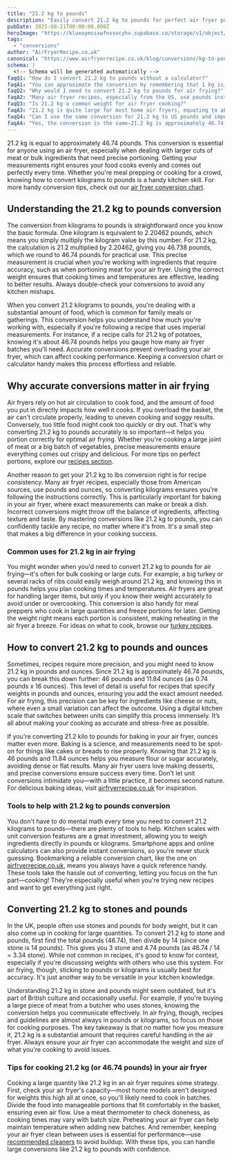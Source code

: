 ```yaml
---
title: "21.2 kg to pounds"
description: "Easily convert 21.2 kg to pounds for perfect air fryer portions. Get accurate results and cooking tips for delicious meals every time."
pubDate: 2025-08-21T00:00:00.000Z
heroImage: "https://klueoymssxwfnxsvcyhv.supabase.co/storage/v1/object/public/Shmucket/21-2-kg-to-pounds.webp"
tags:
  - "conversions"
author: "AirFryerRecipe.co.uk"
canonical: "https://www.airfryerrecipe.co.uk/blog/conversions/kg-to-pounds/21-2-kg-to-pounds"
schema: |
  <!-- Schema will be generated automatically -->
faqQ1: "How do I convert 21.2 kg to pounds without a calculator?"
faqA1: "You can approximate the conversion by remembering that 1 kg is roughly 2.2 pounds. Multiply 21.2 by 2.2 to get about 46.64 pounds, which is very close to the exact 46.74 pounds. For air frying, this approximation is usually sufficient, as small variations won't drastically affect most recipes. However, for baking or precise dishes, using a calculator or scale is better to ensure accuracy."
faqQ2: "Why would I need to convert 21.2 kg to pounds for air frying?"
faqA2: "Many air fryer recipes, especially from the US, use pounds instead of kilograms. Converting 21.2 kg to pounds ensures you're using the correct amount of ingredients, which is crucial for cooking times and results. For example, a large roast or batch of vegetables weighing 21.2 kg needs accurate portioning to cook evenly in the air fryer. Getting it right prevents undercooking or overcrowding the basket."
faqQ3: "Is 21.2 kg a common weight for air fryer cooking?"
faqA3: "21.2 kg is quite large for most home air fryers, equating to about 46.74 pounds. It's more common for bulk cooking, like meal prepping for a family or event, rather than a single meal. You'd typically split this into smaller batches to fit your air fryer's capacity. It's useful for big cuts of meat or large quantities of sides, but always check your appliance's limits to avoid overloading."
faqQ4: "Can I use the same conversion for 21.2 kg to US pounds and imperial pounds?"
faqA4: "Yes, the conversion is the same—21.2 kg is approximately 46.74 pounds in both US customary and imperial systems. The pound unit is consistent in these contexts, so you don't need to adjust for regional differences. This makes it easy to follow recipes from various sources without confusion. Just ensure your kitchen scale or tool is set to the correct unit for accurate measuring."
---
```

<p>21.2 kg is equal to approximately 46.74 pounds. This conversion is essential for anyone using an air fryer, especially when dealing with larger cuts of meat or bulk ingredients that need precise portioning. Getting your measurements right ensures your food cooks evenly and comes out perfectly every time. Whether you're meal prepping or cooking for a crowd, knowing how to convert kilograms to pounds is a handy kitchen skill. For more handy conversion tips, check out our <a href="https://www.airfryerrecipe.co.uk/air-fryer-conversion-chart">air fryer conversion chart</a>.</p>

<h2>Understanding the 21.2 kg to pounds conversion</h2>
<p>The conversion from kilograms to pounds is straightforward once you know the basic formula. One kilogram is equivalent to 2.20462 pounds, which means you simply multiply the kilogram value by this number. For 21.2 kg, the calculation is 21.2 multiplied by 2.20462, giving you 46.738 pounds, which we round to 46.74 pounds for practical use. This precise measurement is crucial when you're working with ingredients that require accuracy, such as when portioning meat for your air fryer. Using the correct weight ensures that cooking times and temperatures are effective, leading to better results. Always double-check your conversions to avoid any kitchen mishaps.</p>

<p>When you convert 21.2 kilograms to pounds, you're dealing with a substantial amount of food, which is common for family meals or gatherings. This conversion helps you understand how much you're working with, especially if you're following a recipe that uses imperial measurements. For instance, if a recipe calls for 21.2 kg of potatoes, knowing it's about 46.74 pounds helps you gauge how many air fryer batches you'll need. Accurate conversions prevent overloading your air fryer, which can affect cooking performance. Keeping a conversion chart or calculator handy makes this process effortless and reliable.</p>

<h2>Why accurate conversions matter in air frying</h2>
<p>Air fryers rely on hot air circulation to cook food, and the amount of food you put in directly impacts how well it cooks. If you overload the basket, the air can't circulate properly, leading to uneven cooking and soggy results. Conversely, too little food might cook too quickly or dry out. That's why converting 21.2 kg to pounds accurately is so important—it helps you portion correctly for optimal air frying. Whether you're cooking a large joint of meat or a big batch of vegetables, precise measurements ensure everything comes out crispy and delicious. For more tips on perfect portions, explore our <a href="https://www.airfryerrecipe.co.uk/recipes">recipes section</a>.</p>

<p>Another reason to get your 21.2 kg to lbs conversion right is for recipe consistency. Many air fryer recipes, especially those from American sources, use pounds and ounces, so converting kilograms ensures you're following the instructions correctly. This is particularly important for baking in your air fryer, where exact measurements can make or break a dish. Incorrect conversions might throw off the balance of ingredients, affecting texture and taste. By mastering conversions like 21.2 kg to pounds, you can confidently tackle any recipe, no matter where it's from. It's a small step that makes a big difference in your cooking success.</p>

<h3>Common uses for 21.2 kg in air frying</h3>
<p>You might wonder when you'd need to convert 21.2 kg to pounds for air frying—it's often for bulk cooking or large cuts. For example, a big turkey or several racks of ribs could easily weigh around 21.2 kg, and knowing this in pounds helps you plan cooking times and temperatures. Air fryers are great for handling larger items, but only if you know their weight accurately to avoid under or overcooking. This conversion is also handy for meal preppers who cook in large quantities and freeze portions for later. Getting the weight right means each portion is consistent, making reheating in the air fryer a breeze. For ideas on what to cook, browse our <a href="https://www.airfryerrecipe.co.uk/recipe-category/turkey">turkey recipes</a>.</p>

<h2>How to convert 21.2 kg to pounds and ounces</h2>
<p>Sometimes, recipes require more precision, and you might need to know 21.2 kg in pounds and ounces. Since 21.2 kg is approximately 46.74 pounds, you can break this down further: 46 pounds and 11.84 ounces (as 0.74 pounds x 16 ounces). This level of detail is useful for recipes that specify weights in pounds and ounces, ensuring you add the exact amount needed. For air frying, this precision can be key for ingredients like cheese or nuts, where even a small variation can affect the outcome. Using a digital kitchen scale that switches between units can simplify this process immensely. It’s all about making your cooking as accurate and stress-free as possible.</p>

<p>If you're converting 21.2 kilo to pounds for baking in your air fryer, ounces matter even more. Baking is a science, and measurements need to be spot-on for things like cakes or breads to rise properly. Knowing that 21.2 kg is 46 pounds and 11.84 ounces helps you measure flour or sugar accurately, avoiding dense or flat results. Many air fryer users love making desserts, and precise conversions ensure success every time. Don't let unit conversions intimidate you—with a little practice, it becomes second nature. For delicious baking ideas, visit <a href="https://www.airfryerrecipe.co.uk">airfryerrecipe.co.uk</a> for inspiration.</p>

<h3>Tools to help with 21.2 kg to pounds conversion</h3>
<p>You don't have to do mental math every time you need to convert 21.2 kilograms to pounds—there are plenty of tools to help. Kitchen scales with unit conversion features are a great investment, allowing you to weigh ingredients directly in pounds or kilograms. Smartphone apps and online calculators can also provide instant conversions, so you're never stuck guessing. Bookmarking a reliable conversion chart, like the one on <a href="https://www.airfryerrecipe.co.uk">airfryerrecipe.co.uk</a>, means you always have a quick reference handy. These tools take the hassle out of converting, letting you focus on the fun part—cooking! They're especially useful when you're trying new recipes and want to get everything just right.</p>

<h2>Converting 21.2 kg to stones and pounds</h2>
<p>In the UK, people often use stones and pounds for body weight, but it can also come up in cooking for large quantities. To convert 21.2 kg to stone and pounds, first find the total pounds (46.74), then divide by 14 (since one stone is 14 pounds). This gives you 3 stone and 4.74 pounds (as 46.74 / 14 = 3.34 stone). While not common in recipes, it's good to know for context, especially if you're discussing weights with others who use this system. For air frying, though, sticking to pounds or kilograms is usually best for accuracy. It's just another way to be versatile in your kitchen knowledge.</p>

<p>Understanding 21.2 kg in stone and pounds might seem outdated, but it's part of British culture and occasionally useful. For example, if you're buying a large piece of meat from a butcher who uses stones, knowing the conversion helps you communicate effectively. In air frying, though, recipes and guidelines are almost always in pounds or kilograms, so focus on those for cooking purposes. The key takeaway is that no matter how you measure it, 21.2 kg is a substantial amount that requires careful handling in the air fryer. Always ensure your air fryer can accommodate the weight and size of what you're cooking to avoid issues.</p>

<h3>Tips for cooking 21.2 kg (or 46.74 pounds) in your air fryer</h3>
<p>Cooking a large quantity like 21.2 kg in an air fryer requires some strategy. First, check your air fryer's capacity—most home models aren't designed for weights this high all at once, so you'll likely need to cook in batches. Divide the food into manageable portions that fit comfortably in the basket, ensuring even air flow. Use a meat thermometer to check doneness, as cooking times may vary with batch size. Preheating your air fryer can help maintain temperature when adding new batches. And remember, keeping your air fryer clean between uses is essential for performance—use <a href="https://www.airfryerrecipe.co.uk/air-fryer-cleaner">recommended cleaners</a> to avoid buildup. With these tips, you can handle large conversions like 21.2 kg to pounds with confidence.</p>
